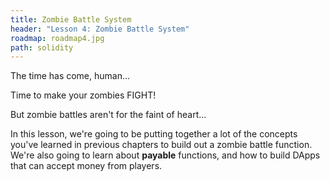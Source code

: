 ```yaml
---
title: Zombie Battle System
header: "Lesson 4: Zombie Battle System"
roadmap: roadmap4.jpg
path: solidity
---
```


The time has come, human...

Time to make your zombies FIGHT!

But zombie battles aren't for the faint of heart...

In this lesson, we're going to be putting together a lot of the concepts you've learned in previous chapters to build out a zombie battle function. We're also going to learn about **payable** functions, and how to build DApps that can accept money from players.